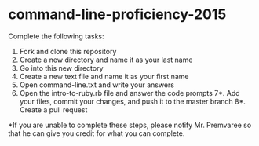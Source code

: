# command-line-proficiency-2015
Complete the following tasks:

1. Fork and clone this repository
2. Create a new directory and name it as your last name
3. Go into this new directory
4. Create a new text file and name it as your first name
5. Open command-line.txt and write your answers
6. Open the intro-to-ruby.rb file and answer the code prompts
7*. Add your files, commit your changes, and push it to the master branch
8*. Create a pull request

*If you are unable to complete these steps, please notify Mr. Premvaree so that he can give you credit for what you can complete.